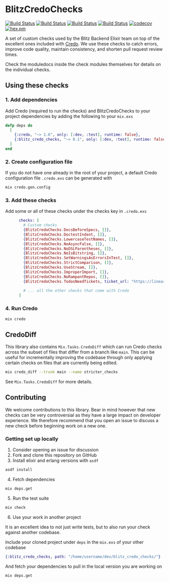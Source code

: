 # BlitzCredoChecks

[![Build Status](https://github.com/theblitzapp/blitz_credo_checks/workflows/Coveralls/badge.svg)](https://github.com/theblitzapp/blitz_credo_checks) [![Build Status](https://github.com/theblitzapp/blitz_credo_checks/workflows/Dialyzer/badge.svg)](https://github.com/theblitzapp/blitz_credo_checks) [![Build Status](https://github.com/theblitzapp/blitz_credo_checks/workflows/Credo/badge.svg)](https://github.com/theblitzapp/blitz_credo_checks)  [![Build Status](https://github.com/theblitzapp/blitz_credo_checks/workflows/Doctor/badge.svg)](https://github.com/theblitzapp/blitz_credo_checks) [![codecov](https://codecov.io/gh/theblitzapp/blitz_credo_checks/branch/main/graph/badge.svg?token=pUANTwdjLw)](https://codecov.io/gh/theblitzapp/blitz_credo_checks) [![hex.pm](http://img.shields.io/hexpm/v/blitz_credo_checks.svg?style=flat)](https://hex.pm/packages/blitz_credo_checks)

A set of custom checks used by the Blitz Backend Elixir team on top of the excellent ones included with [Credo](https://github.com/rrrene/credo). We use these checks to catch errors, improve code quality, maintain consistency, and shorten pull request review times.

Check the moduledocs inside the check modules themselves for details on the individual checks.

## Using these checks

### 1. Add dependencies

Add Credo (required to run the checks) and BlitzCredoChecks to your project dependencies by adding the following to your `mix.exs`

```elixir
defp deps do
  [
    {:credo, "~> 1.6", only: [:dev, :test], runtime: false},
    {:blitz_credo_checks, "~> 0.1", only: [:dev, :test], runtime: false}
  ]
end
```

### 2. Create configuration file

If you do not have one already in the root of your project, a default Credo configuration file `.credo.exs` can be generated with

```bash
mix credo.gen.config
```

### 3. Add these checks

Add some or all of these checks under the checks key in `.credo.exs`

```elixir
      checks: [
        # Custom checks
        {BlitzCredoChecks.DocsBeforeSpecs, []},
        {BlitzCredoChecks.DoctestIndent, []},
        {BlitzCredoChecks.LowercaseTestNames, []},
        {BlitzCredoChecks.NoAsyncFalse, []},
        {BlitzCredoChecks.NoDSLParentheses, []},
        {BlitzCredoChecks.NoIsBitstring, []},
        {BlitzCredoChecks.SetWarningsAsErrorsInTest, []},
        {BlitzCredoChecks.StrictComparison, []},
        {BlitzCredoChecks.UseStream, []},
        {BlitzCredoChecks.ImproperImport, []}, 
        {BlitzCredoChecks.NoRampantRepos, []},
        {BlitzCredoChecks.TodosNeedTickets, ticket_url: "https://linear.app/company/issue/"},
        
        # ... all the other checks that come with Credo
      ]
```

### 4. Run Credo

```bash
mix credo
```

## CredoDiff

This library also contains `Mix.Tasks.CredoDiff` which can run Credo checks across the subset of files that differ from a branch like `main`. This can be useful for incrementally improving the codebase through only applying certain checks on files that are currently being edited.

```bash
mix credo_diff --trunk main --name stricter_checks
```

See `Mix.Tasks.CredoDiff` for more details.

## Contributing

We welcome contributions to this library. Bear in mind however that new checks can be very controversial as they have a large impact on developer experience. We therefore recommend that you open an issue to discuss a new check before beginning work on a new one.

### Getting set up locally

1. Consider opening an issue for discussion
2. Fork and clone this repository on GitHub
3. Install elixir and erlang versions with `asdf`

```bash
asdf install
```

4. Fetch dependencies

```bash
mix deps.get
```

5. Run the test suite

```bash
mix check
```

6. Use your work in another project

It is an excellent idea to not just write tests, but to also run your check against another codebase.

Include your cloned project under `deps` in the `mix.exs` of your other codebase

```elixir
{:blitz_credo_checks, path: "/home/username/dev/blitz_credo_checks/"}
```

And fetch your dependencies to pull in the local version you are working on

```bash
mix deps.get
```
